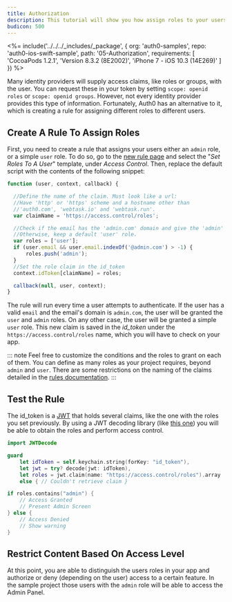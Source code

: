 ```yaml
---
title: Authorization
description: This tutorial will show you how assign roles to your users, and use those claims to authorize or deny a user to perform certain actions in the app.
budicon: 500
---
```


<%= include('../../../_includes/_package', {
  org: 'auth0-samples',
  repo: 'auth0-ios-swift-sample',
  path: '05-Authorization',
  requirements: [
    'CocoaPods 1.2.1',
    'Version 8.3.2 (8E2002)',
    'iPhone 7 - iOS 10.3 (14E269)'
  ]
}) %>

Many identity providers will supply access claims, like roles or groups, with the user. You can request these in your token by setting `scope: openid roles` or `scope: openid groups`. However, not every identity provider provides this type of information. Fortunately, Auth0 has an alternative to it, which is creating a rule for assigning different roles to different users.

## Create A Rule To Assign Roles

First, you need to create a rule that assigns your users either an `admin` role, or a simple `user` role. To do so, go to the [new rule page](${manage_url}/#/rules/new) and select the "*Set Roles To A User*" template, under *Access Control*. Then, replace the default script with the contents of the following snippet:

```js
function (user, context, callback) {

  //Define the name of the claim. Must look like a url:
  //Have 'http' or 'https' scheme and a hostname other than
  //'auth0.com', 'webtask.io' and 'webtask.run'.
  var claimName = 'https://access.control/roles';

  //Check if the email has the 'admin.com' domain and give the 'admin' role.
  //Otherwise, keep a default 'user' role.
  var roles = ['user'];
  if (user.email && user.email.indexOf('@admin.com') > -1) {
      roles.push('admin');
  }
  //Set the role claim in the id_token
  context.idToken[claimName] = roles;

  callback(null, user, context);
}
```

The rule will run every time a user attempts to authenticate. If the user has a valid `email` and the email's domain is `admin.com`, the user will be granted the `user` and `admin` roles. On any other case, the user will be granted a simple `user` role. This new claim is saved in the *id_token* under the `https://access.control/roles` name, which you will have to check on your app.

::: note
Feel free to customize the conditions and the roles to grant on each of them. You can define as many roles as your project requires, beyond `admin` and `user`. There are some restrictions on the naming of the claims detailed in the [rules documentation](/rules/#hello-world).
:::

## Test the Rule

The id_token is a [JWT](/jwt) that holds several claims, like the one with the roles you set previously. By using a JWT decoding library (like [this one](https://github.com/auth0/JWTDecode.swift)) you will be able to obtain the roles and perform access control.

```swift
import JWTDecode
```

```swift
guard
    let idToken = self.keychain.string(forKey: "id_token"),
    let jwt = try? decode(jwt: idToken),
    let roles = jwt.claim(name: "https://access.control/roles").array
    else { // Couldn't retrieve claim }

if roles.contains("admin") {
    // Access Granted
    // Present Admin Screen
} else {
    // Access Denied
    // Show warning
}
```

## Restrict Content Based On Access Level

At this point, you are able to distinguish the users roles in your app and authorize or deny (depending on the user) access to a certain feature. In the sample project those users with the `admin` role will be able to access the Admin Panel.